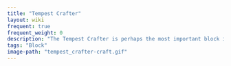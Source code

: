 ```yaml
---
title: "Tempest Crafter"
layout: wiki
frequent: true
frequent_weight: 0
description: "The Tempest Crafter is perhaps the most important block in all of TTB. It is used to craft machines, staffs, spirit gems, and much more!"
tags: "Block"
image-path: "tempest_crafter-craft.gif"
---
```


